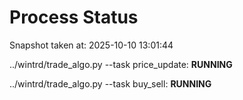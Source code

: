 # Process Status

Snapshot taken at: 2025-10-10 13:01:44

../wintrd/trade_algo.py --task price_update: **RUNNING**

../wintrd/trade_algo.py --task buy_sell: **RUNNING**

